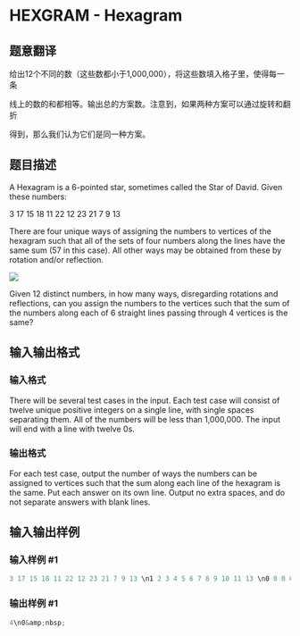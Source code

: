 # HEXGRAM - Hexagram

## 题意翻译

给出12个不同的数（这些数都小于1,000,000），将这些数填入格子里，使得每一条

线上的数的和都相等。输出总的方案数。注意到，如果两种方案可以通过旋转和翻折

得到，那么我们认为它们是同一种方案。

## 题目描述

A Hexagram is a 6-pointed star, sometimes called the Star of David. Given these numbers:

3 17 15 18 11 22 12 23 21 7 9 13

There are four unique ways of assigning the numbers to vertices of the hexagram such that all of the sets of four numbers along the lines have the same sum (57 in this case). All other ways may be obtained from these by rotation and/or reflection.

![](../../../content/joshkirstein:45555)

Given 12 distinct numbers, in how many ways, disregarding rotations and reflections, can you assign the numbers to the vertices such that the sum of the numbers along each of 6 straight lines passing through 4 vertices is the same?

## 输入输出格式

### 输入格式

There will be several test cases in the input. Each test case will consist of twelve unique positive integers on a single line, with single spaces separating them. All of the numbers will be less than 1,000,000. The input will end with a line with twelve 0s.

### 输出格式

For each test case, output the number of ways the numbers can be assigned to vertices such that the sum along each line of the hexagram is the same. Put each answer on its own line. Output no extra spaces, and do not separate answers with blank lines.

## 输入输出样例

### 输入样例 #1

```cpp
3 17 15 18 11 22 12 23 21 7 9 13 \n1 2 3 4 5 6 7 8 9 10 11 13 \n0 0 0 0 0 0 0 0 0 0 0 0
```


### 输出样例 #1

```cpp
4\n0&amp;nbsp;
```


